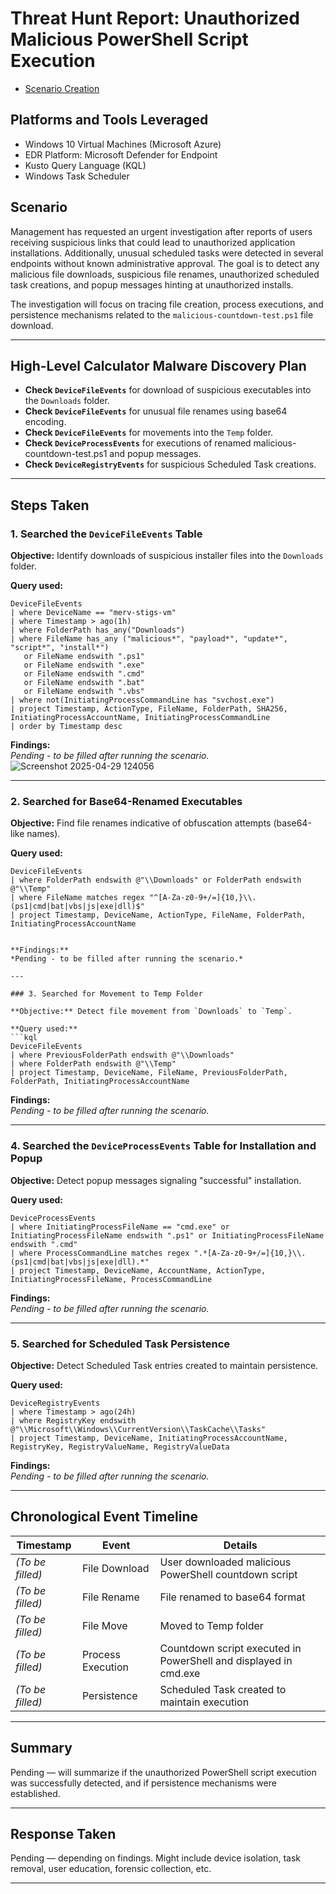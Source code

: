 # Threat Hunt Report: Unauthorized Malicious PowerShell Script Execution
- [Scenario Creation](https://github.com/mervintab/threat-hunting-scenarios/blob/main/assets/Create-Malicious-link-malware.md)

## Platforms and Tools Leveraged
- Windows 10 Virtual Machines (Microsoft Azure)
- EDR Platform: Microsoft Defender for Endpoint
- Kusto Query Language (KQL)
- Windows Task Scheduler

## Scenario

Management has requested an urgent investigation after reports of users receiving suspicious links that could lead to unauthorized application installations. Additionally, unusual scheduled tasks were detected in several endpoints without known administrative approval. The goal is to detect any malicious file downloads, suspicious file renames, unauthorized scheduled task creations, and popup messages hinting at unauthorized installs.

The investigation will focus on tracing file creation, process executions, and persistence mechanisms related to the `malicious-countdown-test.ps1` file download.

---

## High-Level Calculator Malware Discovery Plan

- **Check `DeviceFileEvents`** for download of suspicious executables into the `Downloads` folder.
- **Check `DeviceFileEvents`** for unusual file renames using base64 encoding.
- **Check `DeviceFileEvents`** for movements into the `Temp` folder.
- **Check `DeviceProcessEvents`** for executions of renamed malicious-countdown-test.ps1 and popup messages.
- **Check `DeviceRegistryEvents`** for suspicious Scheduled Task creations.

---

## Steps Taken

### 1. Searched the `DeviceFileEvents` Table

**Objective:** Identify downloads of suspicious installer files into the `Downloads` folder.

**Query used:**
```kql
DeviceFileEvents
| where DeviceName == "merv-stigs-vm"
| where Timestamp > ago(1h)
| where FolderPath has_any("Downloads")
| where FileName has_any ("malicious*", "payload*", "update*", "script*", "install*")
   or FileName endswith ".ps1"
   or FileName endswith ".exe"
   or FileName endswith ".cmd"
   or FileName endswith ".bat"
   or FileName endswith ".vbs"
| where not(InitiatingProcessCommandLine has "svchost.exe")
| project Timestamp, ActionType, FileName, FolderPath, SHA256, InitiatingProcessAccountName, InitiatingProcessCommandLine
| order by Timestamp desc

```

**Findings:**  
*Pending - to be filled after running the scenario.*
![Screenshot 2025-04-29 124056](https://github.com/user-attachments/assets/a93dc45d-1467-4841-9169-9096f727186c)

---

### 2. Searched for Base64-Renamed Executables

**Objective:** Find file renames indicative of obfuscation attempts (base64-like names).

**Query used:**
```kql
DeviceFileEvents
| where FolderPath endswith @"\\Downloads" or FolderPath endswith @"\\Temp"
| where FileName matches regex "^[A-Za-z0-9+/=]{10,}\\.(ps1|cmd|bat|vbs|js|exe|dll)$"
| project Timestamp, DeviceName, ActionType, FileName, FolderPath, InitiatingProcessAccountName


**Findings:**  
*Pending - to be filled after running the scenario.*

---

### 3. Searched for Movement to Temp Folder

**Objective:** Detect file movement from `Downloads` to `Temp`.

**Query used:**
```kql
DeviceFileEvents
| where PreviousFolderPath endswith @"\\Downloads"
| where FolderPath endswith @"\\Temp"
| project Timestamp, DeviceName, FileName, PreviousFolderPath, FolderPath, InitiatingProcessAccountName
```

**Findings:**  
*Pending - to be filled after running the scenario.*

---

### 4. Searched the `DeviceProcessEvents` Table for Installation and Popup

**Objective:** Detect popup messages signaling "successful" installation.

**Query used:**
```kql
DeviceProcessEvents
| where InitiatingProcessFileName == "cmd.exe" or InitiatingProcessFileName endswith ".ps1" or InitiatingProcessFileName endswith ".cmd"
| where ProcessCommandLine matches regex ".*[A-Za-z0-9+/=]{10,}\\.(ps1|cmd|bat|vbs|js|exe|dll).*"
| project Timestamp, DeviceName, AccountName, ActionType, InitiatingProcessFileName, ProcessCommandLine

```

**Findings:**  
*Pending - to be filled after running the scenario.*

---

### 5. Searched for Scheduled Task Persistence

**Objective:** Detect Scheduled Task entries created to maintain persistence.

**Query used:**
```kql
DeviceRegistryEvents
| where Timestamp > ago(24h)
| where RegistryKey endswith @"\\Microsoft\\Windows\\CurrentVersion\\TaskCache\\Tasks"
| project Timestamp, DeviceName, InitiatingProcessAccountName, RegistryKey, RegistryValueName, RegistryValueData

```

**Findings:**  
*Pending - to be filled after running the scenario.*

---

## Chronological Event Timeline

| **Timestamp** | **Event** | **Details** |  
|---------------|-----------|-------------|  
| _(To be filled)_ | File Download | User downloaded malicious PowerShell countdown script |  
| _(To be filled)_ | File Rename | File renamed to base64 format |  
| _(To be filled)_ | File Move | Moved to Temp folder |  
| _(To be filled)_ | Process Execution | Countdown script executed in PowerShell and displayed in cmd.exe |  
| _(To be filled)_ | Persistence | Scheduled Task created to maintain execution |

---

## Summary

Pending — will summarize if the unauthorized PowerShell script execution was successfully detected, and if persistence mechanisms were established.

---

## Response Taken

Pending — depending on findings. Might include device isolation, task removal, user education, forensic collection, etc.

---
